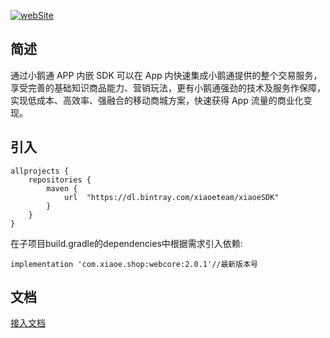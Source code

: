 <p>
</p>

[![webSite](https://img.shields.io/badge/%E5%B0%8F%E9%B9%85%E9%80%9A-%E5%AE%98%E7%BD%91-blue?style=for-the-badge)](https://www.xiaoe-tech.com/)

## 简述

通过小鹅通 APP 内嵌 SDK 可以在 App 内快速集成小鹅通提供的整个交易服务，享受完善的基础知识商品能力、营销玩法，更有小鹅通强劲的技术及服务作保障，实现低成本、高效率、强融合的移动商城方案，快速获得 App 流量的商业化变现。

## 引入

```
allprojects {
    repositories {
        maven {
            url  "https://dl.bintray.com/xiaoeteam/xiaoeSDK"
        }
    }
}
```

在子项目build.gradle的dependencies中根据需求引入依赖:
```
implementation 'com.xiaoe.shop:webcore:2.0.1'//最新版本号
```
## 文档
[接入文档](https://github.com/xiaoeteam/XiaoeAppSDK-Android/wiki "接入文档")

